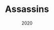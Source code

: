 ---
published: false
cancelled: COVID-19
layout: productions
title: Assassins
date: 2020
category: musical
Theatre: The 5 & Dime
show_details:
- Music: Stephen Sondheim - wiki
- Lyrics: Stephen Sondheim
- Book: John Weidman - wiki
- Basis: Original concept by Charles Gilbert Jr.
Website: https://www.the5anddime.org/assassins
showtimes:
- 2020-07-31 20:00:00
- 2020-08-01 20:00:00
- 2020-08-02 14:00:00
- 2020-08-03 20:00:00
- 2020-08-06 20:00:00
- 2020-08-07 20:00:00
- 2020-08-08 20:00:00
- 2020-08-09 14:00:00
- 2020-08-13 20:00:00
- 2020-08-14 20:00:00
- 2020-08-15 20:00:00
- 2020-08-16 14:00:00
cast:
crew:
- Director: Lee Hamby
---